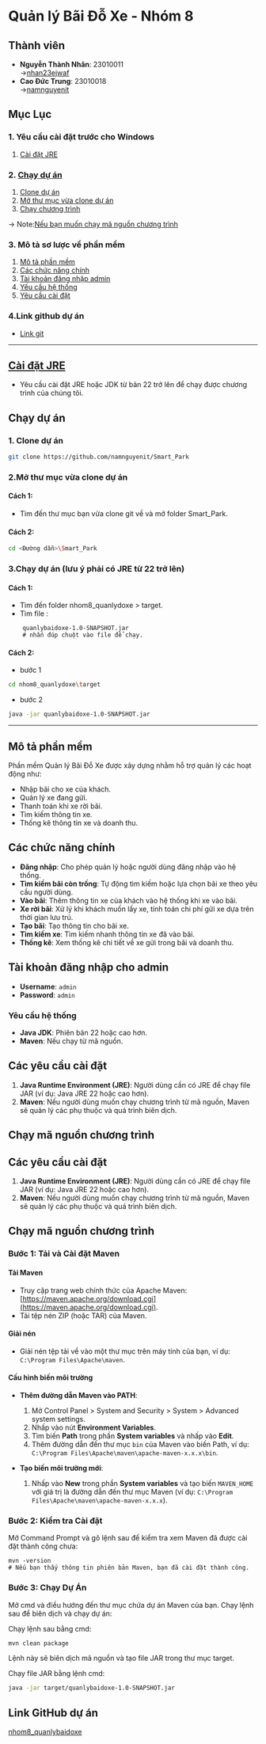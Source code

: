 
# Quản lý Bãi Đỗ Xe - Nhóm 8

## Thành viên
- **Nguyễn Thành Nhân**: 23010011  
    →[nhan23ejwaf](https://github.com/nhan23ejwaf)
- **Cao Đức Trung**: 23010018  
    →[namnguyenit](https://github.com/namnguyenit)


## Mục Lục
### 1. Yêu cầu cài đặt trước cho Windows
1. [Cài đặt JRE](#cài-đặt-jre)

### 2. [Chạy dự án](#chạy-dự-án)
1. [Clone dự án](#1-clone-dự-án)
2. [Mở thư mục vừa clone dự án](#2mở-thư-mục-vừa-clone-dự-án)
3. [Chạy chương trình](#3chạy-dự-án-lưu-ý-phải-có-jre-từ-22-trở-lên)

→ Note:[Nếu bạn muốn chạy mã nguồn chương trình](#chạy-mã-nguồn-chương-trình)


### 3. Mô tả sơ lược về phần mềm
1. [Mô tả phần mềm](#mô-tả-phần-mềm)
2. [Các chức năng chính](#các-chức-năng-chính)
3. [Tài khoản đăng nhập admin](#tài-khoản-đăng-nhập-cho-admin)
4. [Yếu cầu hệ thống](#yêu-cầu-hệ-thống)
5. [Yêu cầu cài đặt](#các-yêu-cầu-cài-đặt)

### 4.Link github dự án
- [Link git](#link-github-dự-án)
---

## [Cài đặt JRE](https://www.oracle.com/java/technologies/downloads/#java23)
- Yêu cầu cài đặt JRE hoặc JDK từ bản 22 trở lên để chạy được chương trình của chúng tôi.

## Chạy dự án 
### 1. Clone dự án
```bash
git clone https://github.com/namnguyenit/Smart_Park
```
### 2.Mở thư mục vừa clone dự án
#### Cách 1:
- Tìm đến thư mục bạn vừa clone git về và mở folder Smart_Park.
#### Cách 2:
```bash
cd <Đường dẫn>\Smart_Park
```
### 3.Chạy dự án (lưu ý phải có JRE từ 22 trở lên)
#### Cách 1:
- Tìm đến folder nhom8_quanlydoxe > target.
- Tìm file :

```pwsh
    quanlybaidoxe-1.0-SNAPSHOT.jar
    # nhấn đúp chuột vào file để chạy.
```
#### Cách 2:
- bước 1
```bash
cd nhom8_quanlydoxe\target
```
- bước 2
```bash
java -jar quanlybaidoxe-1.0-SNAPSHOT.jar
```


---





## Mô tả phần mềm
Phần mềm Quản lý Bãi Đỗ Xe được xây dựng nhằm hỗ trợ quản lý các hoạt động như:
- Nhập bãi cho xe của khách.
- Quản lý xe đang gửi.
- Thanh toán khi xe rời bãi.
- Tìm kiếm thông tin xe.
- Thống kê thông tin xe và doanh thu.

## Các chức năng chính
- **Đăng nhập**: Cho phép quản lý hoặc người dùng đăng nhập vào hệ thống.
- **Tìm kiếm bãi còn trống**: Tự động tìm kiếm hoặc lựa chọn bãi xe theo yêu cầu người dùng.
- **Vào bãi**: Thêm thông tin xe của khách vào hệ thống khi xe vào bãi.
- **Xe rời bãi**: Xử lý khi khách muốn lấy xe, tính toán chi phí gửi xe dựa trên thời gian lưu trú.
- **Tạo bãi**: Tạo thông tin cho bãi xe.
- **Tìm kiếm xe**: Tìm kiếm nhanh thông tin xe đã vào bãi.
- **Thống kê**: Xem thống kê chi tiết về xe gửi trong bãi và doanh thu.

## Tài khoản đăng nhập cho admin
- **Username**: `admin`
- **Password**: `admin`

### Yêu cầu hệ thống
- **Java JDK**: Phiên bản 22 hoặc cao hơn.
- **Maven**: Nếu chạy từ mã nguồn.


## Các yêu cầu cài đặt
1. **Java Runtime Environment (JRE)**: Người dùng cần có JRE để chạy file JAR (ví dụ: Java JRE 22 hoặc cao hơn).
2. **Maven**: Nếu người dùng muốn chạy chương trình từ mã nguồn, Maven sẽ quản lý các phụ thuộc và quá trình biên dịch.

## Chạy mã nguồn chương trình
## Các yêu cầu cài đặt

1. **Java Runtime Environment (JRE)**: Người dùng cần có JRE để chạy file JAR (ví dụ: Java JRE 22 hoặc cao hơn).
2. **Maven**: Nếu người dùng muốn chạy chương trình từ mã nguồn, Maven sẽ quản lý các phụ thuộc và quá trình biên dịch.

## Chạy mã nguồn chương trình

### Bước 1: Tải và Cài đặt Maven

#### Tải Maven
- Truy cập trang web chính thức của Apache Maven: [https://maven.apache.org/download.cgi](https://maven.apache.org/download.cgi).
- Tải tệp nén ZIP (hoặc TAR) của Maven.

#### Giải nén
- Giải nén tệp tải về vào một thư mục trên máy tính của bạn, ví dụ: `C:\Program Files\Apache\maven`.

#### Cấu hình biến môi trường
- **Thêm đường dẫn Maven vào PATH**:
  1. Mở Control Panel > System and Security > System > Advanced system settings.
  2. Nhấp vào nút **Environment Variables**.
  3. Tìm biến **Path** trong phần **System variables** và nhấp vào **Edit**.
  4. Thêm đường dẫn đến thư mục `bin` của Maven vào biến Path, ví dụ: `C:\Program Files\Apache\maven\apache-maven-x.x.x\bin`.

- **Tạo biến môi trường mới**:
  1. Nhấp vào **New** trong phần **System variables** và tạo biến `MAVEN_HOME` với giá trị là đường dẫn đến thư mục Maven (ví dụ: `C:\Program Files\Apache\maven\apache-maven-x.x.x`).

### Bước 2: Kiểm tra Cài đặt
Mở Command Prompt và gõ lệnh sau để kiểm tra xem Maven đã được cài đặt thành công chưa:

```pwsh
mvn -version
# Nếu bạn thấy thông tin phiên bản Maven, bạn đã cài đặt thành công.
```
### Bước 3: Chạy Dự Án
Mở cmd và điều hướng đến thư mục chứa dự án Maven của bạn.
Chạy lệnh sau để biên dịch và chạy dự án:

Chạy lệnh sau bằng cmd:
```bash
mvn clean package
```
Lệnh này sẽ biên dịch mã nguồn và tạo file JAR trong thư mục target.

Chạy file JAR bằng lệnh cmd:
```bash
java -jar target/quanlybaidoxe-1.0-SNAPSHOT.jar
```
## Link GitHub dự án
[nhom8_quanlybaidoxe](https://github.com/namnguyenit/Smart_Park)
